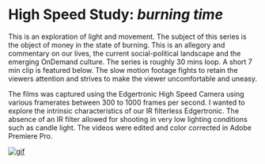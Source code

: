 # High Speed Study: _burning time_
This is an exploration of light and movement.  The subject of this series is the object of money in the state of burning.  This is an allegory and commentary on our lives, the current social-political landscape and the emerging OnDemand culture. The series is roughly 30 mins loop.  A short 7 min clip is featured below.  The slow motion footage fights to retain the viewers attention and strives to make the viewer uncomfortable and uneasy.  

The films was captured using the Edgertronic High Speed Camera using various framerates between 300 to 1000 frames per second.  I wanted to explore the intrinsic characteristics of our IR filterless Edgertronic. The absence of an IR filter allowed for shooting in very low lighting conditions such as candle light.  The videos were edited and color corrected in Adobe Premiere Pro.


[![gif](https://github.com/danthemellowman/ExperimentalCapture/raw/master/students/dan_moore/images/highspeed.gif)](https://player.vimeo.com/video/148390647)
